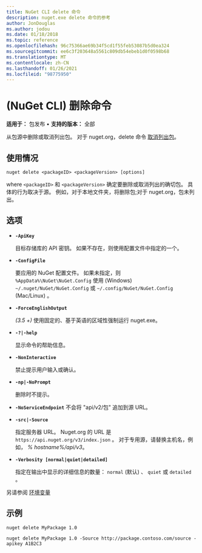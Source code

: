 ```yaml
---
title: NuGet CLI delete 命令
description: nuget.exe delete 命令的参考
author: JonDouglas
ms.author: jodou
ms.date: 01/18/2018
ms.topic: reference
ms.openlocfilehash: 96c75366ae69b34f5cd1f55feb53087b5d0ea324
ms.sourcegitcommit: ee6c3f203648a5561c809db54ebeb1d0f0598b68
ms.translationtype: MT
ms.contentlocale: zh-CN
ms.lasthandoff: 01/26/2021
ms.locfileid: "98775950"
---
```

# <a name="delete-command-nuget-cli"></a> (NuGet CLI) 删除命令

**适用于：** 包发布 &bullet; **支持的版本：** 全部

从包源中删除或取消列出包。 对于 nuget.org，delete 命令 [取消列出包](../../nuget-org/policies/deleting-packages.md)。

## <a name="usage"></a>使用情况

```cli
nuget delete <packageID> <packageVersion> [options]
```

where `<packageID>` 和 `<packageVersion>` 确定要删除或取消列出的确切包。 具体的行为取决于源。 例如，对于本地文件夹，将删除包;对于 nuget.org，包未列出。

## <a name="options"></a>选项

- **`-ApiKey`**

  目标存储库的 API 密钥。 如果不存在，则使用配置文件中指定的一个。

- **`-ConfigFile`**

  要应用的 NuGet 配置文件。 如果未指定，则 `%AppData%\NuGet\NuGet.Config` 使用 (Windows) `~/.nuget/NuGet/NuGet.Config` 或 `~/.config/NuGet/NuGet.Config` (Mac/Linux) 。

- **`-ForceEnglishOutput`**

  *(3.5 +)* 使用固定的、基于英语的区域性强制运行 nuget.exe。

- **`-?|-help`**

  显示命令的帮助信息。

- **`-NonInteractive`**

  禁止提示用户输入或确认。

 - **`-np|-NoPrompt`**

   删除时不提示。

 - **`-NoServiceEndpoint`** 不会将 "api/v2/包" 追加到源 URL。

- **`-src|-Source`**

  指定服务器 URL。 Nuget.org 的 URL 是 `https://api.nuget.org/v3/index.json` 。 对于专用源，请替换主机名，例如， *% hostname%/api/v3*。

- **`-Verbosity [normal|quiet|detailed]`**

  指定在输出中显示的详细信息的数量： `normal` (默认) 、 `quiet` 或 `detailed` 。

另请参阅 [环境变量](cli-ref-environment-variables.md)

## <a name="examples"></a>示例

```cli
nuget delete MyPackage 1.0

nuget delete MyPackage 1.0 -Source http://package.contoso.com/source -apikey A1B2C3
```
